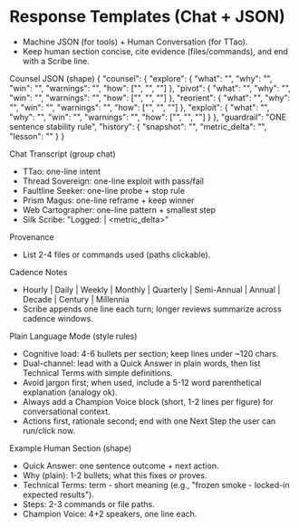 <!-- Updated: 2025-09-18T13:32:25.840Z -->
# Response Templates (Chat + JSON)

- Machine JSON (for tools) + Human Conversation (for TTao).
- Keep human section concise, cite evidence (files/commands), and end with a Scribe line.

Counsel JSON (shape)
{
  "counsel": {
    "explore":  { "what": "", "why": "", "win": "", "warnings": "", "how": ["", "", ""] },
    "pivot":    { "what": "", "why": "", "win": "", "warnings": "", "how": ["", "", ""] },
    "reorient": { "what": "", "why": "", "win": "", "warnings": "", "how": ["", "", ""] },
    "exploit":  { "what": "", "why": "", "win": "", "warnings": "", "how": ["", "", ""] }
  },
  "guardrail": "ONE sentence stability rule",
  "history": { "snapshot": "", "metric_delta": "", "lesson": "" }
}

Chat Transcript (group chat)
- TTao: one-line intent
- Thread Sovereign: one-line exploit with pass/fail
- Faultline Seeker: one-line probe + stop rule
- Prism Magus: one-line reframe + keep winner
- Web Cartographer: one-line pattern + smallest step
- Silk Scribe: "Logged: <snapshot> | <metric_delta>"

Provenance
- List 2-4 files or commands used (paths clickable).

Cadence Notes
- Hourly | Daily | Weekly | Monthly | Quarterly | Semi-Annual | Annual | Decade | Century | Millennia
- Scribe appends one line each turn; longer reviews summarize across cadence windows.

Plain Language Mode (style rules)
- Cognitive load: 4-6 bullets per section; keep lines under ~120 chars.
- Dual-channel: lead with a Quick Answer in plain words, then list Technical Terms with simple definitions.
- Avoid jargon first; when used, include a 5-12 word parenthetical explanation (analogy ok).
- Always add a Champion Voice block (short, 1-2 lines per figure) for conversational context.
- Actions first, rationale second; end with one Next Step the user can run/click now.

Example Human Section (shape)
- Quick Answer: one sentence outcome + next action.
- Why (plain): 1-2 bullets; what this fixes or proves.
- Technical Terms: term - short meaning (e.g., "frozen smoke - locked-in expected results").
- Steps: 2-3 commands or file paths.
- Champion Voice: 4+2 speakers, one line each.

